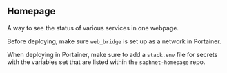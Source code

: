 ## Homepage
A way to see the status of various services in one webpage.

Before deploying, make sure `web_bridge` is set up as a network in Portainer.

When deploying in Portainer, make sure to add a `stack.env` file for secrets with the variables set that are listed within the `saphnet-homepage` repo.